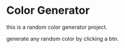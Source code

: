 # Color Generator

this is a random color generator project.

generate any random color by clicking a btn.